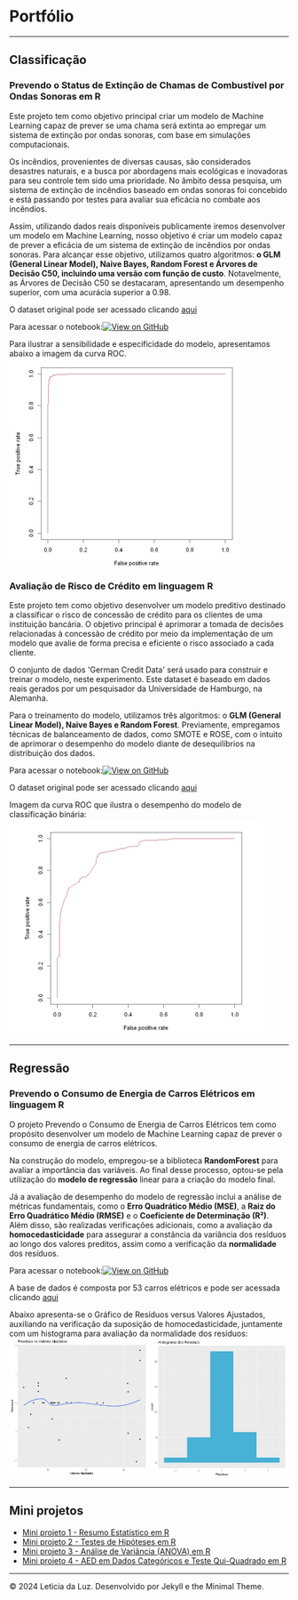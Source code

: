 # Portfólio

---

## Classificação

### Prevendo o Status de Extinção de Chamas de Combustível por Ondas Sonoras em R
<span style="font-size: 14px;"> Este projeto tem como objetivo principal criar um modelo de Machine Learning capaz de prever se uma chama será extinta ao empregar um sistema de extinção por ondas sonoras, com base em simulações computacionais. 

<span style="font-size: 14px;">Os incêndios, provenientes de diversas causas, são considerados desastres naturais, e a busca por abordagens mais ecológicas e inovadoras para seu controle tem sido uma prioridade. No âmbito dessa pesquisa, um sistema de extinção de incêndios baseado em ondas sonoras foi concebido e está passando por testes para avaliar sua eficácia no combate aos incêndios. 

<span style="font-size: 14px;">Assim, utilizando dados reais disponíveis publicamente iremos desenvolver um modelo em Machine Learning, nosso objetivo é criar um modelo capaz de prever a eficácia de um sistema de extinção de incêndios por ondas sonoras. Para alcançar esse objetivo, utilizamos quatro algoritmos: **o GLM (General Linear Model), Naive Bayes, Random Forest e Árvores de Decisão C50, incluindo uma versão com função de custo**. Notavelmente, as Árvores de Decisão C50 se destacaram, apresentando um desempenho superior, com uma acurácia superior a 0.98. 

<span style="font-size: 14px;">O dataset original pode ser acessado clicando [aqui](https://www.muratkoklu.com/datasets/vtdhnd07.php) 

<span style="font-size: 14px;">Para acessar o notebook:[![View on GitHub](https://img.shields.io/badge/GitHub-View_on_GitHub-blue?logo=GitHub)](https://github.com/leticiadluz/mini_projetos_ML_R/blob/main/Prevendo_status_extincao_chamas_ondas_sonoras_ML.ipynb)

Para ilustrar a sensibilidade e especificidade do modelo, apresentamos abaixo a imagem da curva ROC.
<img src="fotos_modelos/curva_roc_modelo_extincao.jpg"/>


### Avaliação de Risco de Crédito em linguagem R
<span style="font-size: 14px;">Este projeto tem como objetivo desenvolver um modelo preditivo destinado a classificar o risco de concessão de crédito para os clientes de uma instituição bancária. O objetivo principal é aprimorar a tomada de decisões relacionadas à concessão de crédito por meio da implementação de um modelo que avalie de forma precisa e eficiente o risco associado a cada cliente. 

<span style="font-size: 14px;">O conjunto de dados 'German Credit Data' será usado para construir e treinar o modelo, neste experimento. Este dataset é baseado em dados reais gerados por um pesquisador da Universidade de Hamburgo, na Alemanha.  

<span style="font-size: 14px;">Para o treinamento do modelo, utilizamos três algoritmos: o **GLM (General Linear Model), Naive Bayes e Random Forest**. Previamente, empregamos técnicas de balanceamento de dados, como SMOTE e ROSE, com o intuito de aprimorar o desempenho do modelo diante de desequilíbrios na distribuição dos dados.  

<span style="font-size: 14px;">Para acessar o notebook:[![View on GitHub](https://img.shields.io/badge/GitHub-View_on_GitHub-blue?logo=GitHub)](https://github.com/leticiadluz/mini_projetos_ML_R/blob/main/Classificacao_avaliacao_risco_credito_R.ipynb)

<span style="font-size: 14px;">O dataset original pode ser acessado clicando [aqui](https://archive.ics.uci.edu/dataset/144/statlog+german+credit+data) 

<span style="font-size: 14px;">Imagem da curva ROC que ilustra o desempenho do modelo de classificação binária:
<img src="fotos_modelos/curva_roc.jpg"/>

---

## Regressão

### Prevendo o Consumo de Energia de Carros Elétricos em linguagem R

<span style="font-size: 14px;"> O projeto Prevendo o Consumo de Energia de Carros Elétricos tem como propósito desenvolver um modelo de Machine Learning capaz de prever o consumo de energia de carros elétricos. 

<span style="font-size: 14px;">Na construção do modelo, empregou-se a biblioteca **RandomForest** para avaliar a importância das variáveis. Ao final desse processo, optou-se pela utilização do **modelo de regressão** linear para a criação do modelo final. 

<span style="font-size: 14px;">Já a avaliação de desempenho do modelo de regressão inclui a análise de métricas fundamentais, como o **Erro Quadrático Médio (MSE)**, a **Raiz do Erro Quadrático Médio (RMSE)** e o **Coeficiente de Determinação (R²)**. Além disso, são realizadas verificações adicionais, como a avaliação da **homocedasticidade** para assegurar a constância da variância dos resíduos ao longo dos valores preditos, assim como a verificação da **normalidade** dos resíduos.

<span style="font-size: 14px;">Para acessar o notebook:[![View on GitHub](https://img.shields.io/badge/GitHub-View_on_GitHub-blue?logo=GitHub)](https://github.com/leticiadluz/mini_projetos_ML_R/blob/main/Consumo_carros_eletricos_ML.ipynb)

<span style="font-size: 14px;">A base de dados  é composta por 53 carros elétricos e pode ser acessada clicando [aqui](https://data.mendeley.com/datasets/tb9yrptydn/2)

<span style="font-size: 14px;">Abaixo apresenta-se o Gráfico de Resíduos versus Valores Ajustados, auxiliando na verificação da suposição de homocedasticidade, juntamente com um histograma para avaliação da normalidade dos resíduos:
<img src="fotos_modelos/residuos.jpg"/>

---

## Mini projetos

- [Mini projeto 1 - Resumo Estatístico em R](https://github.com/leticiadluz/estatistica_com_R/blob/main/Resumo_Estatistica_R_Jupyter.ipynb)
- [Mini projeto 2 - Testes de Hipóteses em R](https://github.com/leticiadluz/estatistica_com_R/blob/main/Teste_Hipotese.ipynb)
- [Mini projeto 3 - Análise de Variância (ANOVA) em R ](https://github.com/leticiadluz/estatistica_com_R/blob/main/Anova_R.ipynb)
- [Mini projeto 4 - AED em Dados Categóricos e Teste Qui-Quadrado em R](https://github.com/leticiadluz/AED_categoricos-qui_quadrado_R/blob/main/AED_Categoricos.ipynb)



---
© 2024 Leticia da Luz. Desenvolvido por Jekyll e the Minimal Theme.
